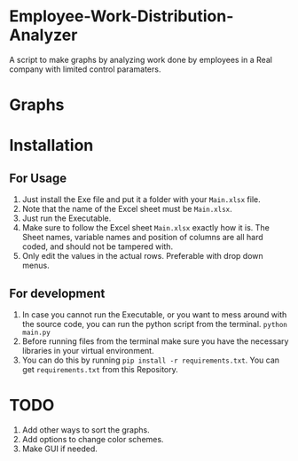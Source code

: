 # Employee-Work-Distribution-Analyzer
A script to make graphs by analyzing work done by employees in a Real company with limited control paramaters. 

# Graphs


# Installation

## For Usage
1. Just install the Exe file and put it a folder with your `Main.xlsx` file. 
2. Note that the name of the Excel sheet must be `Main.xlsx`. 
3. Just run the Executable. 
4. Make sure to follow the Excel sheet `Main.xlsx` exactly how it is. The Sheet names, variable names and position of columns are all hard coded, and should not be tampered with. 
5. Only edit the values in the actual rows. Preferable with drop down menus. 

## For development
1. In case you cannot run the Executable, or you want to mess around with the source code, you can run the python script from the terminal. 
    `python main.py`
2. Before running files from the terminal make sure you have the necessary libraries in your virtual environment. 
3. You can do this by running `pip install -r requirements.txt`. You can get `requirements.txt` from this Repository. 

# TODO 
1. Add other ways to sort the graphs. 
2. Add options to change color schemes. 
3. Make GUI if needed. 